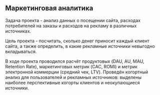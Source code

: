 ## Маркетинговая аналитика

Задача проекта - анализ данных о посещении сайта, расходах потребителей на заказы и расходов на рекламу в различных источниках.

Цель проекта - посчитать, сколько денег приносит каждый клиент сайта, а также определить, в какие рекламные источники невыгодно вкладываться.

В ходе проекта проводился расчёт продуктовых (DAU, AU, MAU, Retention Rate), маркетинговых метрик (CAC, ROMI) и метрик электронной коммерции (средний чек, LTV). Проведён когортный анализ для пользователей и рекламных источников: выделены наиболее перспективные когорты клиентов и неокупающиеся источники.
